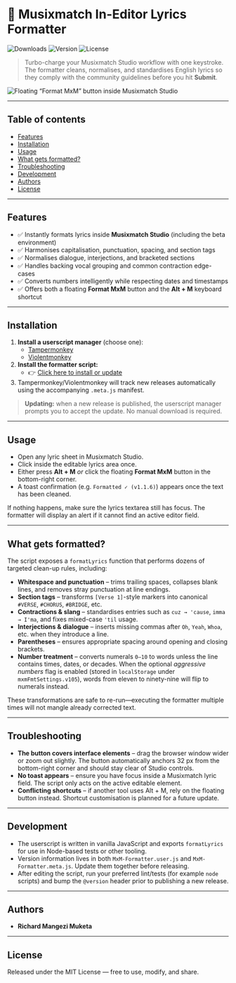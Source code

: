 # 🎵 Musixmatch In-Editor Lyrics Formatter

![Downloads](https://img.shields.io/github/downloads/AshtonLG3/MxM-Formatter/total.svg)
![Version](https://img.shields.io/github/v/release/AshtonLG3/MxM-Formatter)
![License](https://img.shields.io/github/license/AshtonLG3/MxM-Formatter)

> Turbo-charge your Musixmatch Studio workflow with one keystroke. The formatter cleans, normalises, and standardises English lyrics so they comply with the community guidelines before you hit **Submit**.

![Floating “Format MxM” button inside Musixmatch Studio](img/formatter-ui.png)

---

## Table of contents
- [Features](#features)
- [Installation](#installation)
- [Usage](#usage)
- [What gets formatted?](#what-gets-formatted)
- [Troubleshooting](#troubleshooting)
- [Development](#development)
- [Authors](#authors)
- [License](#license)

---

## Features
- ✅ Instantly formats lyrics inside **Musixmatch Studio** (including the beta environment)
- ✅ Harmonises capitalisation, punctuation, spacing, and section tags
- ✅ Normalises dialogue, interjections, and bracketed sections
- ✅ Handles backing vocal grouping and common contraction edge-cases
- ✅ Converts numbers intelligently while respecting dates and timestamps
- ✅ Offers both a floating **Format MxM** button and the **Alt&nbsp;+&nbsp;M** keyboard shortcut

---

## Installation
1. **Install a userscript manager** (choose one):
   - [Tampermonkey](https://tampermonkey.net/)
   - [Violentmonkey](https://violentmonkey.github.io/)
2. **Install the formatter script:**
   - 👉 [Click here to install or update](https://github.com/AshtonLG3/Musixmatch-In-Editor-Lyrics-Formatter/raw/main/MxM-Formatter.user.js)
3. Tampermonkey/Violentmonkey will track new releases automatically using the accompanying `.meta.js` manifest.

> **Updating:** when a new release is published, the userscript manager prompts you to accept the update. No manual download is required.

---

## Usage
- Open any lyric sheet in Musixmatch Studio.
- Click inside the editable lyrics area once.
- Either press **Alt&nbsp;+&nbsp;M** *or* click the floating **Format MxM** button in the bottom-right corner.
- A toast confirmation (e.g. `Formatted ✓ (v1.1.6)`) appears once the text has been cleaned.

If nothing happens, make sure the lyrics textarea still has focus. The formatter will display an alert if it cannot find an active editor field.

---

## What gets formatted?
The script exposes a `formatLyrics` function that performs dozens of targeted clean-up rules, including:

- **Whitespace and punctuation** – trims trailing spaces, collapses blank lines, and removes stray punctuation at line endings.
- **Section tags** – transforms `[Verse 1]`-style markers into canonical `#VERSE`, `#CHORUS`, `#BRIDGE`, etc.
- **Contractions & slang** – standardises entries such as `cuz → 'cause`, `imma → I'ma`, and fixes mixed-case `'til` usage.
- **Interjections & dialogue** – inserts missing commas after `Oh`, `Yeah`, `Whoa`, etc. when they introduce a line.
- **Parentheses** – ensures appropriate spacing around opening and closing brackets.
- **Number treatment** – converts numerals `0–10` to words unless the line contains times, dates, or decades. When the optional *aggressive numbers* flag is enabled (stored in `localStorage` under `mxmFmtSettings.v105`), words from eleven to ninety-nine will flip to numerals instead.

These transformations are safe to re-run—executing the formatter multiple times will not mangle already corrected text.

---

## Troubleshooting
- **The button covers interface elements** – drag the browser window wider or zoom out slightly. The button automatically anchors 32&nbsp;px from the bottom-right corner and should stay clear of Studio controls.
- **No toast appears** – ensure you have focus inside a Musixmatch lyric field. The script only acts on the active editable element.
- **Conflicting shortcuts** – if another tool uses Alt&nbsp;+&nbsp;M, rely on the floating button instead. Shortcut customisation is planned for a future update.

---

## Development
- The userscript is written in vanilla JavaScript and exports `formatLyrics` for use in Node-based tests or other tooling.
- Version information lives in both `MxM-Formatter.user.js` and `MxM-Formatter.meta.js`. Update them together before releasing.
- After editing the script, run your preferred lint/tests (for example `node` scripts) and bump the `@version` header prior to publishing a new release.

---

## Authors
- **Richard Mangezi Muketa**

---

## License
Released under the MIT License — free to use, modify, and share.
